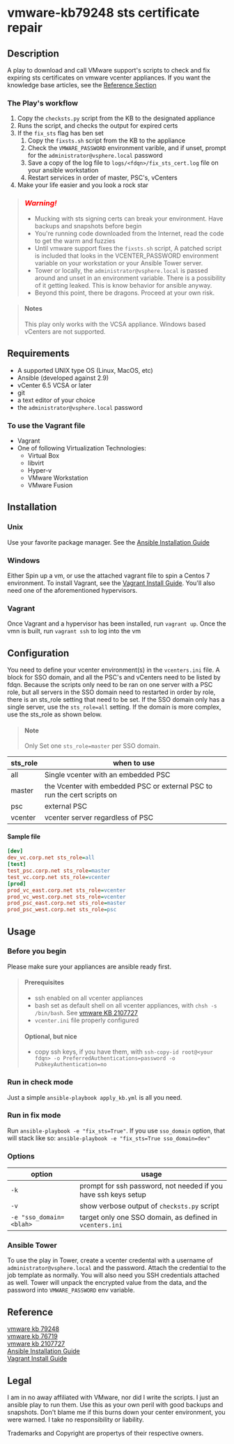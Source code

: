 # vmware-kb79248 sts certificate repair
## Description
A play to download and call VMware support's scripts to check and fix expiring sts certificates on vmware vcenter appliances. If you want the knowledge base articles, see the [Reference Section](#Reference) 
### The Play's workflow 
1. Copy the `checksts.py` script from the KB to the designated appliance
2. Runs the script, and checks the output for expired certs
3. If the `fix_sts` flag has ben set
    1. Copy the `fixsts.sh` script from the KB to the appliance
    2. Check the `VMWARE_PASSWORD` environment varible, and if unset, prompt for the `administrator@vsphere.local` password
    3. Save a copy of the log file to `logs/<fdqn>/fix_sts_cert.log` file on your ansible workstation
    4. Restart services in order of master, PSC's, vCenters
4. Make your life easier and you look a rock star  

> ### ***<span style="color:red">Warning!</span>***
>- Mucking with sts signing certs can break your environment. Have backups and snapshots before begin
>- You're running code downloaded from the Internet, read the code to get the warm and fuzzies
>- Until vmware support fixes the `fixsts.sh` script, A patched script is included that looks in the VCENTER_PASSWORD environment variable on your workstation or your Ansible Tower server.
>- Tower or locally, the `administrator@vsphere.local` is passed around and unset in an environment variable. There is a possibility of it getting leaked. This is know behavior for ansible anyway.
>- Beyond this point, there be dragons. Proceed at your own risk.

>#### Notes
> This play only works with the VCSA appliance. Windows based vCenters are not supported.  


## Requirements
- A supported UNIX type OS (Linux, MacOS, etc)
- Ansible (developed against 2.9)
- vCenter 6.5 VCSA or later
- git
- a text editor of your choice
- the `administrator@vsphere.local` password
### To use the Vagrant file
- Vagrant
- One of following Virtualization Technologies:
    - Virtual Box
    - libvirt
    - Hyper-v
    - VMware Workstation
    - VMware Fusion

## Installation
### Unix
Use your favorite package manager. See the [Ansible Installation Guide](https://docs.ansible.com/ansible/latest/installation_guide/index.html)

### Windows
Either Spin up a vm, or use the attached vagrant file to spin a Centos 7 environment. To install Vagrant, see the [Vagrant Install Guide](https://www.vagrantup.com/intro/getting-started/install.html). You'll also need one of the aforementioned hypervisors.

### Vagrant
Once Vagrant and a hypervisor has been installed, run `vagrant up`. Once the vmn is built, run `vagrant ssh` to log into the vm

## Configuration
You need to define your vcenter environment(s) in the `vcenters.ini` file. A block for SSO domain, and all the PSC's and vCenters need to be listed by fdqn. Because the scripts only need to be ran on one server with a PSC role, but all servers in the SSO domain need to restarted in order by role, there is an sts_role setting that need to be set. If the SSO  domain only has a single server, use the `sts_role=all` setting. If the domain is more complex, use the sts_role as shown below. 
>#### Note
> Only Set one `sts_role=master` per SSO domain.  

| sts_role | when to use |
| --- | --- |
| all | Single vcenter with an embedded PSC |
| master | the Vcenter with embedded PSC or external PSC to run the cert scripts on |
| psc | external PSC |
| vcenter | vcenter server regardless of PSC |

#### Sample file
```ini
[dev]  
dev_vc.corp.net sts_role=all  
[test]  
test_psc.corp.net sts_role=master  
test_vc.corp.net sts_role=vcenter  
[prod]  
prod_vc_east.corp.net sts_role=vcenter
prod_vc_west.corp.net sts_role=vcenter
prod_psc_east.corp.net sts_role=master
prod_psc_west.corp.net sts_role=psc
```
## Usage
### Before you begin
Please make sure your appliances are ansible ready first.
>#### Prerequisites 
>- ssh enabled on all vcenter appliances
>- bash set as default shell on all vcenter appliances, with `chsh -s /bin/bash`. See [vmware KB 2107727]((https://kb.vmware.com/s/article/2107727))  
>- `vcenter.ini` file properly configured  
>#### Optional, but nice  
>- copy ssh keys, if you have them, with `ssh-copy-id root@<your fdqn> -o PreferredAuthentications=password -o PubkeyAuthentication=no`
### Run in check mode
Just a simple `ansible-playbook apply_kb.yml` is all you need.

### Run in fix mode
Run `ansible-playbook -e "fix_sts=True"`. If you use `sso_domain` option, that will stack like so: `ansible-playbook -e "fix_sts=True sso_domain=dev"`

### Options
| option | usage |
| --- | --- |
| `-k` | prompt for ssh password, not needed if you have ssh keys setup | 
| `-v` | show verbose output of `checksts.py` script |
| `-e "sso_domain=<blah>` | target only one SSO domain, as defined in `vcenters.ini` |

### Ansible Tower
To use the play in Tower, create a vcenter credental with a username of `administrator@vsphere.local` and the password. Attach the credential to the job template as normally. You will also need you SSH credentials attached as well. Tower will unpack the encrypted value from the data, and the password into `VMWARE_PASSWORD` env variable. 

## Reference
[vmware kb 79248](https://kb.vmware.com/s/article/79248)  
[vmware kb 76719](https://kb.vmware.com/s/article/79248)  
[vmware kb 2107727](https://kb.vmware.com/s/article/2107727)  
[Ansible Installation Guide](https://docs.ansible.com/ansible/latest/installation_guide/index.html)  
[Vagrant Install Guide](https://www.vagrantup.com/intro/getting-started/install.html)  

## Legal
I am in no away affiliated with VMware, nor did I write the scripts. I just an ansible play to run them. Use this as your own peril with good backups and snapshots. Don't blame me if this burns down your center environment, you were warned. I take no responsibility or liability.

Trademarks and Copyright are propertys of their respective owners.